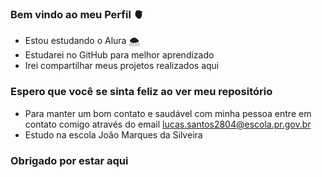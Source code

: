 ### Bem vindo ao meu Perfil 🫀

- Estou estudando o Alura 🌨️
- Estudarei no GitHub para melhor aprendizado
- Irei compartilhar meus projetos realizados aqui
  
### Espero que você se sinta feliz ao ver meu repositório 

- Para manter um bom contato e saudável com minha pessoa entre em contato comigo através do email lucas.santos2804@escola.pr.gov.br
- Estudo na escola João Marques da Silveira
### Obrigado por estar aqui
